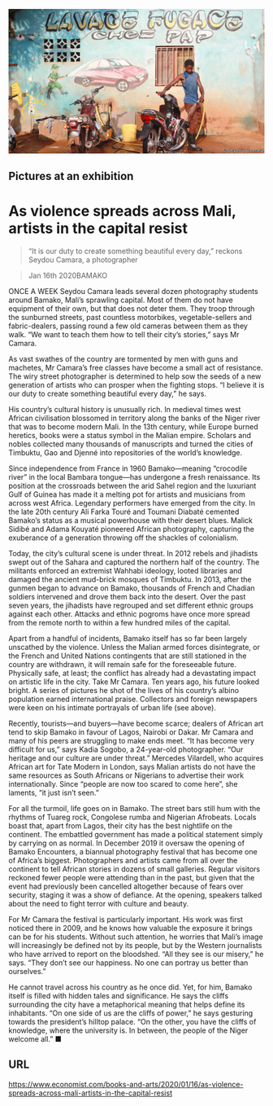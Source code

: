 ![](./images/20200118_BKP001_0.jpg)

## Pictures at an exhibition

# As violence spreads across Mali, artists in the capital resist

> “It is our duty to create something beautiful every day,” reckons Seydou Camara, a photographer

> Jan 16th 2020BAMAKO

ONCE A WEEK Seydou Camara leads several dozen photography students around Bamako, Mali’s sprawling capital. Most of them do not have equipment of their own, but that does not deter them. They troop through the sunburned streets, past countless motorbikes, vegetable-sellers and fabric-dealers, passing round a few old cameras between them as they walk. “We want to teach them how to tell their city’s stories,” says Mr Camara.

As vast swathes of the country are tormented by men with guns and machetes, Mr Camara’s free classes have become a small act of resistance. The wiry street photographer is determined to help sow the seeds of a new generation of artists who can prosper when the fighting stops. “I believe it is our duty to create something beautiful every day,” he says.

His country’s cultural history is unusually rich. In medieval times west African civilisation blossomed in territory along the banks of the Niger river that was to become modern Mali. In the 13th century, while Europe burned heretics, books were a status symbol in the Malian empire. Scholars and nobles collected many thousands of manuscripts and turned the cities of Timbuktu, Gao and Djenné into repositories of the world’s knowledge.

Since independence from France in 1960 Bamako—meaning “crocodile river” in the local Bambara tongue—has undergone a fresh renaissance. Its position at the crossroads between the arid Sahel region and the luxuriant Gulf of Guinea has made it a melting pot for artists and musicians from across west Africa. Legendary performers have emerged from the city. In the late 20th century Ali Farka Touré and Toumani Diabaté cemented Bamako’s status as a musical powerhouse with their desert blues. Malick Sidibé and Adama Kouyaté pioneered African photography, capturing the exuberance of a generation throwing off the shackles of colonialism.

Today, the city’s cultural scene is under threat. In 2012 rebels and jihadists swept out of the Sahara and captured the northern half of the country. The militants enforced an extremist Wahhabi ideology, looted libraries and damaged the ancient mud-brick mosques of Timbuktu. In 2013, after the gunmen began to advance on Bamako, thousands of French and Chadian soldiers intervened and drove them back into the desert. Over the past seven years, the jihadists have regrouped and set different ethnic groups against each other. Attacks and ethnic pogroms have once more spread from the remote north to within a few hundred miles of the capital.

Apart from a handful of incidents, Bamako itself has so far been largely unscathed by the violence. Unless the Malian armed forces disintegrate, or the French and United Nations contingents that are still stationed in the country are withdrawn, it will remain safe for the foreseeable future. Physically safe, at least; the conflict has already had a devastating impact on artistic life in the city. Take Mr Camara. Ten years ago, his future looked bright. A series of pictures he shot of the lives of his country’s albino population earned international praise. Collectors and foreign newspapers were keen on his intimate portrayals of urban life (see above).

Recently, tourists—and buyers—have become scarce; dealers of African art tend to skip Bamako in favour of Lagos, Nairobi or Dakar. Mr Camara and many of his peers are struggling to make ends meet. “It has become very difficult for us,” says Kadia Sogobo, a 24-year-old photographer. “Our heritage and our culture are under threat.” Mercedes Vilardell, who acquires African art for Tate Modern in London, says Malian artists do not have the same resources as South Africans or Nigerians to advertise their work internationally. Since “people are now too scared to come here”, she laments, “it just isn’t seen.”

For all the turmoil, life goes on in Bamako. The street bars still hum with the rhythms of Tuareg rock, Congolese rumba and Nigerian Afrobeats. Locals boast that, apart from Lagos, their city has the best nightlife on the continent. The embattled government has made a political statement simply by carrying on as normal. In December 2019 it oversaw the opening of Bamako Encounters, a biannual photography festival that has become one of Africa’s biggest. Photographers and artists came from all over the continent to tell African stories in dozens of small galleries. Regular visitors reckoned fewer people were attending than in the past, but given that the event had previously been cancelled altogether because of fears over security, staging it was a show of defiance. At the opening, speakers talked about the need to fight terror with culture and beauty.

For Mr Camara the festival is particularly important. His work was first noticed there in 2009, and he knows how valuable the exposure it brings can be for his students. Without such attention, he worries that Mali’s image will increasingly be defined not by its people, but by the Western journalists who have arrived to report on the bloodshed. “All they see is our misery,” he says. “They don’t see our happiness. No one can portray us better than ourselves.”

He cannot travel across his country as he once did. Yet, for him, Bamako itself is filled with hidden tales and significance. He says the cliffs surrounding the city have a metaphorical meaning that helps define its inhabitants. “On one side of us are the cliffs of power,” he says gesturing towards the president’s hilltop palace. “On the other, you have the cliffs of knowledge, where the university is. In between, the people of the Niger welcome all.” ■

## URL

https://www.economist.com/books-and-arts/2020/01/16/as-violence-spreads-across-mali-artists-in-the-capital-resist
